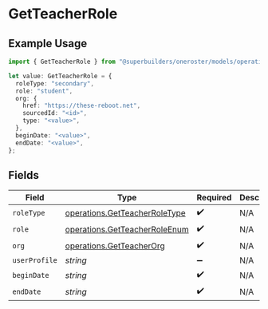 # GetTeacherRole

## Example Usage

```typescript
import { GetTeacherRole } from "@superbuilders/oneroster/models/operations";

let value: GetTeacherRole = {
  roleType: "secondary",
  role: "student",
  org: {
    href: "https://these-reboot.net",
    sourcedId: "<id>",
    type: "<value>",
  },
  beginDate: "<value>",
  endDate: "<value>",
};
```

## Fields

| Field                                                                          | Type                                                                           | Required                                                                       | Description                                                                    |
| ------------------------------------------------------------------------------ | ------------------------------------------------------------------------------ | ------------------------------------------------------------------------------ | ------------------------------------------------------------------------------ |
| `roleType`                                                                     | [operations.GetTeacherRoleType](../../models/operations/getteacherroletype.md) | :heavy_check_mark:                                                             | N/A                                                                            |
| `role`                                                                         | [operations.GetTeacherRoleEnum](../../models/operations/getteacherroleenum.md) | :heavy_check_mark:                                                             | N/A                                                                            |
| `org`                                                                          | [operations.GetTeacherOrg](../../models/operations/getteacherorg.md)           | :heavy_check_mark:                                                             | N/A                                                                            |
| `userProfile`                                                                  | *string*                                                                       | :heavy_minus_sign:                                                             | N/A                                                                            |
| `beginDate`                                                                    | *string*                                                                       | :heavy_check_mark:                                                             | N/A                                                                            |
| `endDate`                                                                      | *string*                                                                       | :heavy_check_mark:                                                             | N/A                                                                            |